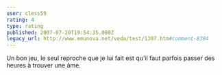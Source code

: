 ```yaml
---
user: cless59
rating: 4
type: rating
published: 2007-07-20T19:54:35.000Z
legacy_url: http://www.emunova.net/veda/test/1307.htm#comment-8384
---
```

Un bon jeu, le seul reproche que je lui fait est qu'il faut parfois passer des heures à trouver une âme.